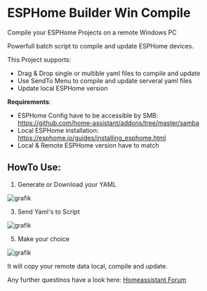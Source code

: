 # ESPHome Builder Win Compile
Compile your ESPHome Projects on a remote Windows PC

Powerfull batch script to compile and update ESPHome devices.

This Project supports:
- Drag & Drop single or multible yaml files to compile and update
- Use SendTo Menu to compile and update serveral yaml files
- Update local ESPHome version

**Requirements**:
- ESPHome Config have to be accessible by SMB: https://github.com/home-assistant/addons/tree/master/samba
- Local ESPHome installation: https://esphome.io/guides/installing_esphome.html
- Local & Remote ESPHome version have to match

## HowTo Use:

1. Generate or Download your YAML

![grafik](https://github.com/user-attachments/assets/f305ccdb-0b0f-4e27-921f-f50ac3c4e4da)

3. Send Yaml's to Script
   
![grafik](https://github.com/user-attachments/assets/fbebe9b5-17d0-40ec-ad12-5f29efc1d7ee)

5. Make your choice
   
![grafik](https://github.com/user-attachments/assets/cb0b96d6-0285-41fa-aad3-7ae327f86017)

It will copy your remote data local, compile and update.

Any further questinos have a look here: [Homeassistant Forum](https://community.home-assistant.io/t/compile-esphome-firmware-updates-on-a-windows-computer/675385/16)








